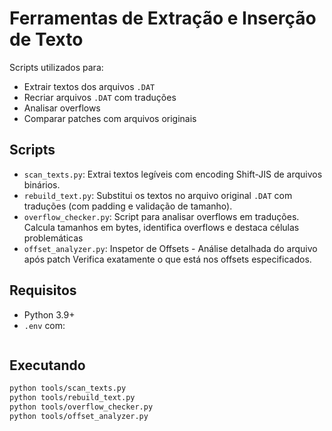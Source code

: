 # Ferramentas de Extração e Inserção de Texto

Scripts utilizados para:
- Extrair textos dos arquivos `.DAT`
- Recriar arquivos `.DAT` com traduções
- Analisar overflows
- Comparar patches com arquivos originais

## Scripts

- `scan_texts.py`: Extrai textos legíveis com encoding Shift-JIS de arquivos binários.
- `rebuild_text.py`: Substitui os textos no arquivo original `.DAT` com traduções (com padding e validação de tamanho).
- `overflow_checker.py`: Script para analisar overflows em traduções. Calcula tamanhos em bytes, identifica overflows e destaca células problemáticas
- `offset_analyzer.py`: Inspetor de Offsets - Análise detalhada do arquivo após patch
Verifica exatamente o que está nos offsets especificados.

## Requisitos
- Python 3.9+
- `.env` com:
  ```env

    ````

## Executando

```bash
python tools/scan_texts.py
python tools/rebuild_text.py
python tools/overflow_checker.py
python tools/offset_analyzer.py
```
